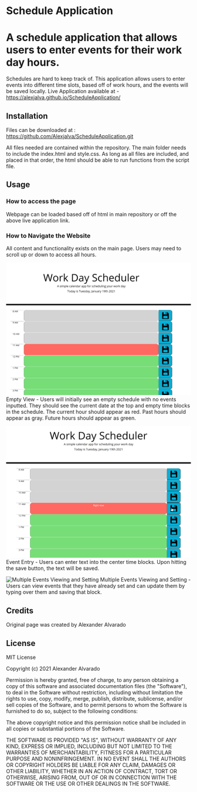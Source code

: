 # Schedule Application
# A schedule application that allows users to enter events for their work day hours. 

Schedules are hard to keep track of. This application allows users to enter events into different time slots, based off of work hours, and the events will be saved locally. 
Live Application available at - https://alexjalva.github.io/ScheduleApplication/

## Installation
 Files can be downloaded at : https://github.com/Alexjalva/ScheduleApplication.git

 All files needed are contained within the repository. The main folder needs to include the index.html and style.css. As long as all files are included, and placed in that order, the html should be able to run functions from the script file. 

 ## Usage
 ### How to access the page

Webpage can be loaded based off of html in main repository or off the above live application link. 

### How to Navigate the Website

All content and functionality exists on the main page. Users may need to scroll up or down to access all hours.  

![Empty Schedule](Assets/EmptySched.png)
Empty View - Users will initially see an empty schedule with no events inputted. They should see the current date at the top and empty time blocks in the schedule. The current hour should appear as red. Past hours should appear as gray. Future hours should appear as green. 

![Event Input](Assets/SavedEvent.png)
Event Entry - Users can enter text into the center time blocks. Upon hitting the save button, the text will be saved.  

![Multiple Events Viewing and Setting](Assets/LengthError.png)
Multiple Events Viewing and Setting - Users can view events that they have already set and can update them by typing over them and saving that block. 


## Credits
Original page was created by Alexander Alvarado

## License
MIT License

Copyright (c) 2021 Alexander Alvarado 

Permission is hereby granted, free of charge, to any person obtaining a copy
of this software and associated documentation files (the "Software"), to deal
in the Software without restriction, including without limitation the rights
to use, copy, modify, merge, publish, distribute, sublicense, and/or sell
copies of the Software, and to permit persons to whom the Software is
furnished to do so, subject to the following conditions:

The above copyright notice and this permission notice shall be included in all
copies or substantial portions of the Software.

THE SOFTWARE IS PROVIDED "AS IS", WITHOUT WARRANTY OF ANY KIND, EXPRESS OR
IMPLIED, INCLUDING BUT NOT LIMITED TO THE WARRANTIES OF MERCHANTABILITY,
FITNESS FOR A PARTICULAR PURPOSE AND NONINFRINGEMENT. IN NO EVENT SHALL THE
AUTHORS OR COPYRIGHT HOLDERS BE LIABLE FOR ANY CLAIM, DAMAGES OR OTHER
LIABILITY, WHETHER IN AN ACTION OF CONTRACT, TORT OR OTHERWISE, ARISING FROM,
OUT OF OR IN CONNECTION WITH THE SOFTWARE OR THE USE OR OTHER DEALINGS IN THE
SOFTWARE.
